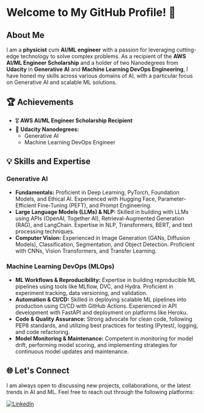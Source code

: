 # Welcome to My GitHub Profile\! 👋

## About Me

I am a **physicist** cum **AI/ML engineer** with a passion for leveraging cutting-edge technology to solve complex problems. As a recipient of the **AWS AI/ML Engineer Scholarship** and a holder of two Nanodegrees from **Udacity** in **Generative AI** and **Machine Learning DevOps Engineering**, I have honed my skills across various domains of AI, with a particular focus on Generative AI and scalable ML solutions.

## 🏆 Achievements

  - 🎖 **AWS AI/ML Engineer Scholarship Recipient**
  - 📜 **Udacity Nanodegrees:**
      - Generative AI
      - Machine Learning DevOps Engineer

## 💡 Skills and Expertise

### Generative AI

  - **Fundamentals:** Proficient in Deep Learning, PyTorch, Foundation Models, and Ethical AI. Experienced with Hugging Face, Parameter-Efficient Fine-Tuning (PEFT), and Prompt Engineering.
  - **Large Language Models (LLMs) & NLP:** Skilled in building with LLMs using APIs (OpenAI, Together AI), Retrieval-Augmented Generation (RAG), and LangChain. Expertise in NLP, Transformers, BERT, and text processing techniques.
  - **Computer Vision:** Experienced in Image Generation (GANs, Diffusion Models), Classification, Segmentation, and Object Detection. Proficient with CNNs, Vision Transformers, and Transfer Learning.

### Machine Learning DevOps (MLOps)

  - **ML Workflows & Reproducibility:** Expertise in building reproducible ML pipelines using tools like MLflow, DVC, and Hydra. Proficient in experiment tracking, data versioning, and validation.
  - **Automation & CI/CD:** Skilled in deploying scalable ML pipelines into production using CI/CD with GitHub Actions. Experienced in API development with FastAPI and deployment on platforms like Heroku.
  - **Code & Quality Assurance:** Strong advocate for clean code, following PEP8 standards, and utilizing best practices for testing (Pytest), logging, and code refactoring.
  - **Model Monitoring & Maintenance:** Competent in monitoring for model drift, performing model scoring, and implementing strategies for continuous model updates and maintenance.

## 🌐 Let's Connect

I am always open to discussing new projects, collaborations, or the latest trends in AI and ML. Feel free to reach out through the following platforms:

[![LinkedIn](https://img.shields.io/badge/LinkedIn-Connect-blue)](https://www.linkedin.com/in/dinesh-bishwakarma/)

<!---
dinesh-bk/dinesh-bk is a ✨ special ✨ repository because its `README.md` (this file) appears on your GitHub profile.
You can click the Preview link to take a look at your changes.
--->
